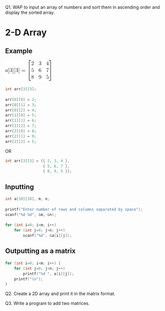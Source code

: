 Q1. WAP to input an array of numbers and sort them in ascending order and
    display the sorted array.

# 2-D Array
## Example
![matrix](matrix.png)

```c
int arr[3][3];

arr[0][0] = 2;
arr[0][1] = 3;
arr[0][2] = 4;
arr[1][0] = 5;
arr[1][1] = 6;
arr[1][2] = 7;
arr[2][0] = 8;
arr[2][1] = 9;
arr[2][2] = 5;
```
OR
```c
int arr[3][3] = {{ 2, 3, 4 },
                 { 5, 6, 7 },
                 { 8, 9, 5 }};
```

## Inputting
```c
int a[10][10], m, n;

printf("Enter number of rows and columns separated by space");
scanf("%d %d", &m, &n);

for (int i=0; i<m; i++)
    for (int j=0; j<n; j++)
        scanf("%d", &a[i][j]);
```

## Outputting as a matrix
```c
for (int i=0; i<m; i++) {
    for (int j=0; j<n; j++)
        printf("%d ", a[i][j]);
    printf("\n");
}
```

Q2. Create a 2D array and print it in the matrix format.

Q3. Write a program to add two matrices.

